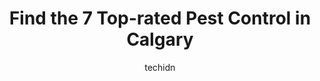 ---
layout: ampstory
image: https://i0.wp.com/www.auto.or.id/wp-content/uploads/2023/06/orkin-canada-pest-control-0-calgary-1686322629.png?resize=640,853
author: techidn
featured: false
description: Calgary, Alberta, Canada is a haven for Pest Control enthusiasts, boasting an impressive array of 7 top-notch establishments. Whether youre a seasoned connoisseur or simply curious to explo
title: Find the 7 Top-rated Pest Control in Calgary
cover:
   title: Find the 7 Top-rated Pest Control in Calgary
   subtitle: AUTO.OR.ID
   background: https://www.auto.or.id/wp-content/uploads/2023/06/orkin-canada-pest-control-0-calgary-1686322629.png

pages: 
 - layout: thirds
   top: <h1>#1 ZAP Pest Control</h1>
   bottom: "<p>Had to call Zap for a Mouse problem and they came in the next day to help! They sent Dave and he was very good! He showed up on time, explained everything he did, and did</p>"
   background: https://www.auto.or.id/wp-content/uploads/2023/06/orkin-canada-pest-control-1-calgary-1686322632.jpeg
   backgroundblur: true
 - layout: thirds
   top: <h1>#2 Orkin Canada Pest Control</h1>
   bottom: "<p>4-1440 28 St NE, Calgary, AB T2A 7W6, Canada</p>"
   background: https://www.auto.or.id/wp-content/uploads/2023/06/orkin-canada-pest-control-2-calgary-1686322633.jpeg
   cta:
      link: https://www.auto.or.id/find-the-7-top-rated-pest-control-in-calgary/
      text: Find the 7 Top-rated Pest Control in Calgary
 - layout: thirds
   top: <h1>#3 Abell Pest Control</h1>
   bottom: "<p>3851 Manchester Rd SE, Calgary, AB T2G 3Z8, Canada</p>"
   background: https://images.unsplash.com/photo-1511919884226-fd3cad34687c?ixlib=rb-4.0.3&ixid=MnwxMjA3fDB8MHxwaG90by1wYWdlfHx8fGVufDB8fHx8&auto=format&fit=crop&w=640&h=853&q=80
   cta:
      link: https://www.auto.or.id/find-the-7-top-rated-pest-control-in-calgary/
      text: Find the 7 Top-rated Pest Control in Calgary
 - layout: thirds
   top: <h1>#4 Terminix Canada Pest Control Calgary</h1>
   bottom: "<p>5050 106 Ave SE #136, Calgary, AB T2C 5E9, Canada</p>"
   background: https://images.unsplash.com/photo-1568616388993-4e1a60b29532?ixlib=rb-4.0.3&ixid=MnwxMjA3fDB8MHxwaG90by1wYWdlfHx8fGVufDB8fHx8&auto=format&fit=crop&w=640&h=853&q=80
   cta:
      link: https://www.auto.or.id/find-the-7-top-rated-pest-control-in-calgary/
      text: Find the 7 Top-rated Pest Control in Calgary
 - layout: thirds
   top: <h1>#5 Responders</h1>
   bottom: "<p>1007 55 Ave NE Unit R, Calgary, AB T2E 6W1, Canada</p>"
   background: https://images.unsplash.com/photo-1633084071177-ca4f2b048af0?ixlib=rb-4.0.3&ixid=MnwxMjA3fDB8MHxwaG90by1wYWdlfHx8fGVufDB8fHx8&auto=format&fit=crop&w=640&h=853&q=80
   cta:
      link: https://www.auto.or.id/find-the-7-top-rated-pest-control-in-calgary/
      text: Find the 7 Top-rated Pest Control in Calgary
 - layout: thirds
   top: <h1>#6 Cal-Rid Exterminators Inc</h1>
   bottom: "<p>235 Exploration Ave SE, Calgary, AB T3S 0B6, Canada</p>"
   background: https://images.unsplash.com/photo-1554708893-e11aa45b9bbf?ixlib=rb-4.0.3&ixid=MnwxMjA3fDB8MHxwaG90by1wYWdlfHx8fGVufDB8fHx8&auto=format&fit=crop&w=640&h=853&q=80
   cta:
      link: https://www.auto.or.id/find-the-7-top-rated-pest-control-in-calgary/
      text: Find the 7 Top-rated Pest Control in Calgary
 - layout: thirds
   top: <h1>#7 Standard Pest Control</h1>
   bottom: "<p>12143 40 St SE #158, Calgary, AB T2Z 4E6, Canada</p>"
   background: https://images.unsplash.com/photo-1622407760454-0a091d4c6cdf?ixlib=rb-4.0.3&ixid=MnwxMjA3fDB8MHxwaG90by1wYWdlfHx8fGVufDB8fHx8&auto=format&fit=crop&w=640&h=853&q=80
   cta:
      link: https://www.auto.or.id/find-the-7-top-rated-pest-control-in-calgary/
      text: Find the 7 Top-rated Pest Control in Calgary
 - layout: thirds
   middle: Continue reading...
   background: https://images.unsplash.com/photo-1612593968469-d44a2e6ab5d2?ixlib=rb-4.0.3&ixid=MnwxMjA3fDB8MHxwaG90by1wYWdlfHx8fGVufDB8fHx8&auto=format&fit=crop&w=640&h=853&q=80
   cta:
      link: https://www.auto.or.id/find-the-7-top-rated-pest-control-in-calgary/
      text: Find the 7 Top-rated Pest Control in Calgary

---